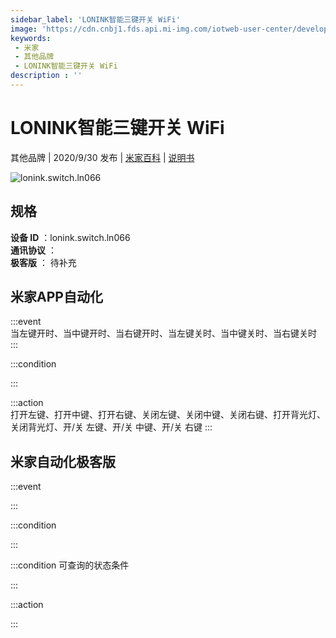 ```yaml
---
sidebar_label: 'LONINK智能三键开关 WiFi'
image: 'https://cdn.cnbj1.fds.api.mi-img.com/iotweb-user-center/developer_167904893829111mDlaZS.png?GalaxyAccessKeyId=AKVGLQWBOVIRQ3XLEW&Expires=9223372036854775807&Signature=oXLLSspuWg78pbwRhHcVctt7z3c='
keywords: 
 - 米家
 - 其他品牌
 - LONINK智能三键开关 WiFi
description : ''
---
```

# LONINK智能三键开关 WiFi

其他品牌 | 2020/9/30 发布 | [米家百科](https://home.mi.com/webapp/content/baike/product/index.html?model=lonink.switch.ln066) | [说明书](https://home.mi.com/views/introduction.html?model=lonink.switch.ln066&region=cn)

![lonink.switch.ln066](https://cdn.cnbj1.fds.api.mi-img.com/iotweb-user-center/developer_167904893829111mDlaZS.png?GalaxyAccessKeyId=AKVGLQWBOVIRQ3XLEW&Expires=9223372036854775807&Signature=oXLLSspuWg78pbwRhHcVctt7z3c=)

## 规格  
> 
**设备 ID** ：lonink.switch.ln066  
**通讯协议** ：  
**极客版**  ： 待补充 


## 米家APP自动化  

:::event  
当左键开时、当中键开时、当右键开时、当左键关时、当中键关时、当右键关时
:::

:::condition  

:::

:::action   
打开左键、打开中键、打开右键、关闭左键、关闭中键、关闭右键、打开背光灯、关闭背光灯、开/关 左键、开/关 中键、开/关 右键
:::

## 米家自动化极客版  

:::event  

:::

:::condition  

:::

:::condition 可查询的状态条件  

:::

:::action  

:::

        
